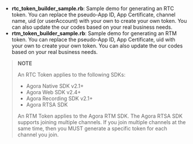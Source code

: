 - **rtc_token_builder_sample.rb**: Sample demo for generating an RTC token. You can replace the pseudo-App ID, App Certificate, channel name, uid (or userAccount) with your own to create your own token. You can also update the our codes based on your real business needs. 
- **rtm_token_builder_sample.rb**: Sample demo for generating an RTM token. You can replace the pseudo-App ID, App Certificate, uid with your own to create your own token. You can also update the our codes based on your real business needs.

> <b>NOTE</b>
>
> An RTC Token applies to the following SDKs: 
>
> - Agora Native SDK v2.1+
> - Agora Web SDK v2.4+
> - Agora Recording SDK v2.1+
> - Agora RTSA SDK 
>
> An RTM Token applies to the Agora RTM SDK. 
> The Agora RTSA SDK supports joining multiple channels. If you join multiple channels at the same time, then you MUST generate a specific token for each channel you join. 
